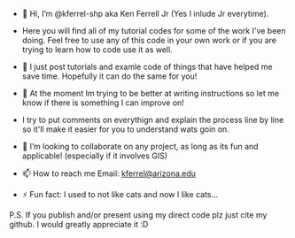 - 👋 Hi, I’m @kferrel-shp aka Ken Ferrell Jr (Yes I inlude Jr everytime).
  
- Here you will find all of my tutorial codes for some of the work I've been doing. Feel free to use any of this code in your own work or if you are trying to learn how to code use it as well.
  
- 👀 I just post tutorials and examle code of things that have helped me save time. Hopefully it can do the same for you!
- 🌱 At the moment Im trying to be better at writing instructions so let me know if there is something I can improve on!
  
- I try to put comments on everythign and explain the process line by line so it'll make it easier for you to understand wats goin on.
  
- 💞️ I’m looking to collaborate on any project, as long as its fun and applicable! (especially if it involves GIS)
- 📫 How to reach me Email: kferrel@arizona.edu
- ⚡ Fun fact: I used to not like cats and now I like cats...


P.S. If you publish and/or present using my direct code plz just cite my github. I would greatly appreciate it :D
